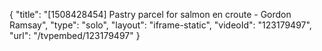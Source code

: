 {
    "title": "[1508428454] Pastry parcel for salmon en croute - Gordon Ramsay",
    "type": "solo",
    "layout": "iframe-static",
    "videoId": "123179497",
    "url": "\/tvpembed\/123179497"
}